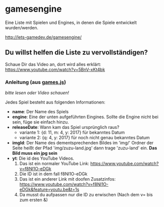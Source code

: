 # gamesengine

Eine Liste mit Spielen und Engines, in denen die Spiele entwickelt wurden/werden.

http://lets-gamedev.de/gamesengine/

## Du willst helfen die Liste zu vervollständigen?

Schaue Dir das Video an, dort wird alles erklärt: https://www.youtube.com/watch?v=5BnV-xKt4bk

### Anleitung (aus [games.js](https://github.com/letsgamedev/gamesengine/blob/master/games.js))
_bitte lesen oder Video schauen!_

Jedes Spiel besteht aus folgenden Informationen:
* __name__: Der Name des Spiels
* __engine__: Eine der unten aufgeführten Eingines. 
  Sollte die Engine nicht bei sein, füge sie einfach hinzu.
* __releaseDate__: Wann kam das Spiel ursprünglich raus?
  * variante 1: {d: 11, m: 4, y: 2017} für bekanntes Datum
  * variante 2: {q: 4, y: 2017} für noch nicht genau bekanntes Datum
* __imgId__: Der Name des dementsprechenden Bildes im 'img/' Ordner der Seite heißt der Pfad 'img/zuzu-land.jpg' dann trage 'zuzu-land' ein. __Das Bild muss ein jpg sein__
* __yt__: Die id des YouTube Videos.
  1. Das ist ein normaler YouTube Link: https://www.youtube.com/watch?v=f8Nl1O-eDGk
  2. Die ID ist in dem fall f8Nl1O-eDGk
  3. Das ist ein anderer Link mit doofen Zusatzinfos: https://www.youtube.com/watch?v=f8Nl1O-eDGk&feature=youtu.be&t=1s
  4. Da musst du aufpassen nur die ID zu erwischen (Nach dem v= bis zum ersten &)
